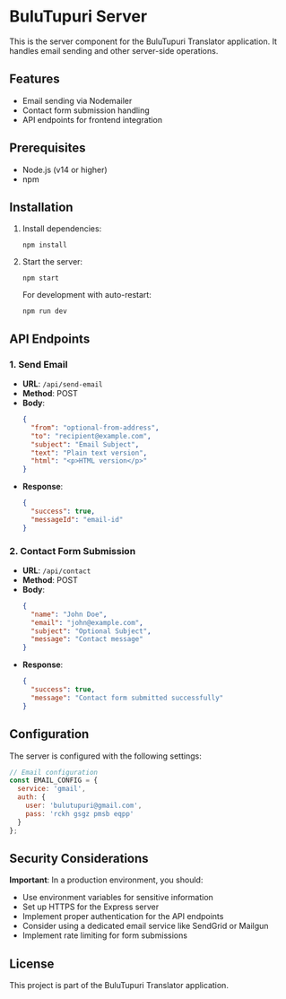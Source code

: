 # BuluTupuri Server

This is the server component for the BuluTupuri Translator application. It handles email sending and other server-side operations.

## Features

- Email sending via Nodemailer
- Contact form submission handling
- API endpoints for frontend integration

## Prerequisites

- Node.js (v14 or higher)
- npm

## Installation

1. Install dependencies:
   ```
   npm install
   ```

2. Start the server:
   ```
   npm start
   ```

   For development with auto-restart:
   ```
   npm run dev
   ```

## API Endpoints

### 1. Send Email

- **URL**: `/api/send-email`
- **Method**: POST
- **Body**:
  ```json
  {
    "from": "optional-from-address",
    "to": "recipient@example.com",
    "subject": "Email Subject",
    "text": "Plain text version",
    "html": "<p>HTML version</p>"
  }
  ```
- **Response**: 
  ```json
  {
    "success": true,
    "messageId": "email-id"
  }
  ```

### 2. Contact Form Submission

- **URL**: `/api/contact`
- **Method**: POST
- **Body**:
  ```json
  {
    "name": "John Doe",
    "email": "john@example.com",
    "subject": "Optional Subject",
    "message": "Contact message"
  }
  ```
- **Response**: 
  ```json
  {
    "success": true,
    "message": "Contact form submitted successfully"
  }
  ```

## Configuration

The server is configured with the following settings:

```javascript
// Email configuration
const EMAIL_CONFIG = {
  service: 'gmail',
  auth: {
    user: 'bulutupuri@gmail.com',
    pass: 'rckh gsgz pmsb eqpp'
  }
};
```

## Security Considerations

**Important**: In a production environment, you should:
- Use environment variables for sensitive information
- Set up HTTPS for the Express server
- Implement proper authentication for the API endpoints
- Consider using a dedicated email service like SendGrid or Mailgun
- Implement rate limiting for form submissions

## License

This project is part of the BuluTupuri Translator application.
